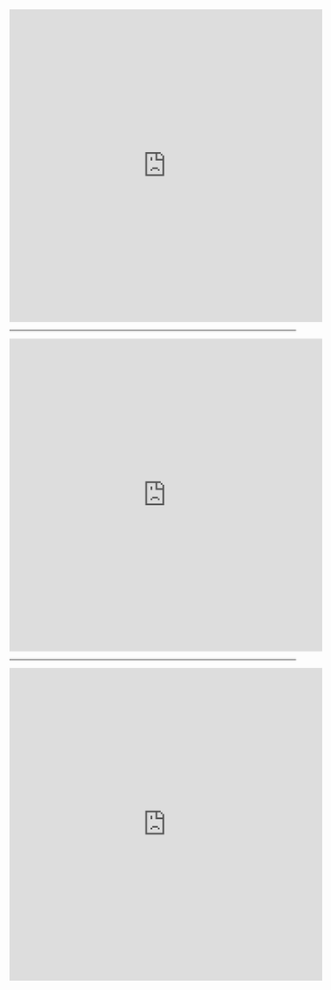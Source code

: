<iframe border=0 frameborder=0 height=550 width=550  
 src=" https://twitter.com/svpino/status/1368231752494444549?s=20"></iframe>

---

<iframe border=0 frameborder=0 height=550 width=550  
 src="https://twitter.com/svpino/status/1382686650195660802?s=08"></iframe>

---

<iframe border=0 frameborder=0 height=550 width=550  
 src="https://twitter.com/haltakov/status/1460314563849687040?t=bONWioSvFLSUWeErb_4txA&s=09"></iframe>